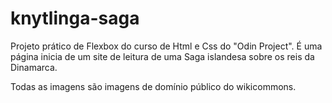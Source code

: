 # knytlinga-saga
Projeto prático de Flexbox do curso de Html e Css do "Odin Project". 
É uma página inicia de um site de leitura de uma Saga islandesa sobre os reis da Dinamarca.

Todas as imagens são imagens de domínio público do wikicommons.
